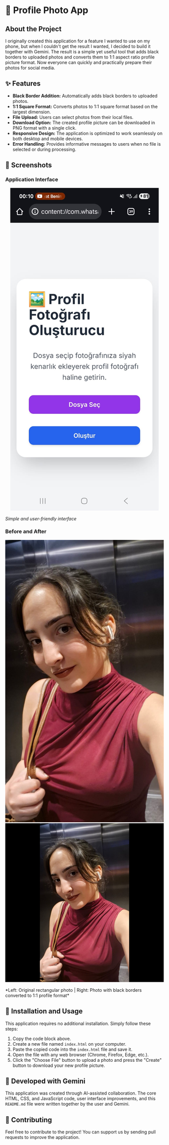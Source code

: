 # 📸 Profile Photo App

## About the Project

I originally created this application for a feature I wanted to use on my phone, but when I couldn't get the result I wanted, I decided to build it together with Gemini. The result is a simple yet useful tool that adds black borders to uploaded photos and converts them to 1:1 aspect ratio profile picture format. Now everyone can quickly and practically prepare their photos for social media.

## ✨ Features

* **Black Border Addition:** Automatically adds black borders to uploaded photos.
* **1:1 Square Format:** Converts photos to 1:1 square format based on the largest dimension.
* **File Upload:** Users can select photos from their local files.
* **Download Option:** The created profile picture can be downloaded in PNG format with a single click.
* **Responsive Design:** The application is optimized to work seamlessly on both desktop and mobile devices.
* **Error Handling:** Provides informative messages to users when no file is selected or during processing.

## 📱 Screenshots

### Application Interface
<p align="center">
  <img src="screenshots/UI.jpeg" alt="Application Screenshot" style="height:-50%;">
</p>

*Simple and user-friendly interface*

### Before and After
<p align="center">
  <img src="screenshots/old.jpeg" alt="Original Photo" style="height:-50%; width:auto; margin-right:10px;">
  <img src="screenshots/new.png" alt="Processed Photo";">
</p>
*Left: Original rectangular photo | Right: Photo with black borders converted to 1:1 profile format*


## 🚀 Installation and Usage

This application requires no additional installation. Simply follow these steps:

1. Copy the code block above.
2. Create a new file named `index.html` on your computer.
3. Paste the copied code into the `index.html` file and save it.
4. Open the file with any web browser (Chrome, Firefox, Edge, etc.).
5. Click the "Choose File" button to upload a photo and press the "Create" button to download your new profile picture.

## 🤖 Developed with Gemini

This application was created through AI-assisted collaboration. The core HTML, CSS, and JavaScript code, user interface improvements, and this `README.md` file were written together by the user and Gemini.

## 🤝 Contributing

Feel free to contribute to the project! You can support us by sending pull requests to improve the application.

